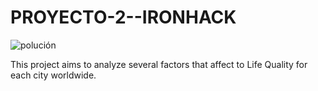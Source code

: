 # PROYECTO-2--IRONHACK

![polución](https://github.com/Lydia-Arocena/PROYECTO-2-APIS/blob/main/POLUCION.jpg)


This project aims to analyze several factors that affect to Life Quality for each city worldwide.